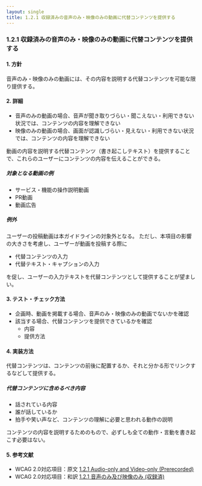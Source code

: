 ```yaml
---
layout: single
title: 1.2.1 収録済みの音声のみ・映像のみの動画に代替コンテンツを提供する
---
```


### 1.2.1 収録済みの音声のみ・映像のみの動画に代替コンテンツを提供する

#### 1. 方針

音声のみ・映像のみの動画には、その内容を説明する代替コンテンツを可能な限り提供する。

#### 2. 詳細

- 音声のみの動画の場合、音声が聞き取りづらい・聞こえない・利用できない状況では、コンテンツの内容を理解できない
- 映像のみの動画の場合、画面が認識しづらい・見えない・利用できない状況では、コンテンツの内容を理解できない

動画の内容を説明する代替コンテンツ（書き起こしテキスト）を提供することで、これらのユーザーにコンテンツの内容を伝えることができる。

##### 対象となる動画の例

- サービス・機能の操作説明動画
- PR動画
- 動画広告

##### 例外

ユーザーの投稿動画は本ガイドラインの対象外となる。
ただし、本項目の影響の大きさを考慮し、ユーザーが動画を投稿する際に

- 代替コンテンツの入力
- 代替テキスト・キャプションの入力

を促し、ユーザーの入力テキストを代替コンテンツとして提供することが望ましい。


#### 3. テスト・チェック方法

- 企画時、動画を掲載する場合、音声のみ・映像のみの動画でないかを確認
- 該当する場合、代替コンテンツを提供できているかを確認
  - 内容
  - 提供方法


#### 4. 実装方法

代替コンテンツは、コンテンツの前後に配置するか、それと分かる形でリンクするなどして提供する。

##### 代替コンテンツに含めるべき内容

- 話されている内容
- 誰が話しているか
- 拍手や笑い声など、コンテンツの理解に必要と思われる動作の説明

コンテンツの内容を説明するためのもので、必ずしも全ての動作・言動を書き起こす必要はない。


#### 5. 参考文献

- WCAG 2.0対応項目：原文 [1.2.1 Audio-only and Video-only (Prerecorded)](https://www.w3.org/TR/2008/REC-WCAG20-20081211/#media-equiv)
- WCAG 2.0対応項目：和訳 [1.2.1 音声のみ及び映像のみ (収録済)](http://waic.jp/docs/WCAG20/Overview.html#media-equiv)
